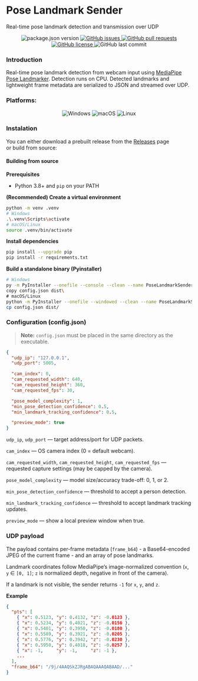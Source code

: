 # Pose Landmark Sender
Real-time pose landmark detection and transmission over UDP

<p align="center">
	<img alt="package.json version" src="https://img.shields.io/badge/version-v1.2-blue" />
	<a href="https://github.com/Skallski/PoseLandmarkSender/issues">
		<img alt="GitHub issues" src ="https://img.shields.io/github/issues/Skallski/PoseLandmarkSender" />
	</a>
	<a href="https://github.com/Skallu0711/PoseLandmarkSender/pulls">
		<img alt="GitHub pull requests" src ="https://img.shields.io/github/issues-pr/Skallski/PoseLandmarkSender" />
	</a>
	<a href="https://github.com/Skallu0711/PoseLandmarkSender/blob/master/LICENSE">
		<img alt="GitHub license" src ="https://img.shields.io/github/license/Skallski/PoseLandmarkSender" />
	</a>
	<img alt="GitHub last commit" src ="https://img.shields.io/github/last-commit/Skallski/PoseLandmarkSender" />
</p>

### Introduction
Real-time pose landmark detection from webcam input using [MediaPipe Pose Landmarker](https://ai.google.dev/edge/mediapipe/solutions/vision/pose_landmarker?hl=en).
Detection runs on CPU.
Detected landmarks and lightweight frame metadata are serialized to JSON and streamed over UDP.

### Platforms:
<p align="center">
	<img alt="Windows" src="https://img.shields.io/badge/Windows-Stable-28a745?style=for-the-badge&logo=windows&logoColor=white" />
	<img alt="macOS" src="https://img.shields.io/badge/macOS-In%20Progress-FFD700?style=for-the-badge&logo=apple&logoColor=white" />
	<img alt="Linux" src="https://img.shields.io/badge/Linux-Not%20Supported-CC0000?style=for-the-badge&logo=linux&logoColor=white" />
</p>

### Instalation
You can either download a prebuilt release from the [Releases](../../releases) page  
or build from source:

#### Building from source
**Prerequisites**
- Python 3.8+ and `pip` on your PATH

**(Recommended) Create a virtual environment**
```bash
python -m venv .venv
# Windows
.\.venv\Scripts\activate
# macOS/Linux
source .venv/bin/activate
```

**Install dependencies**
```bash
pip install --upgrade pip
pip install -r requirements.txt
```

**Build a standalone binary (Pyinstaller)**
```bash
# Windows
py -m PyInstaller --onefile --console --clean --name PoseLandmarkSender app.py
copy config.json dist\
# macOS/Linux
python -m PyInstaller --onefile --windowed --clean --name PoseLandmarkSender app.py
cp config.json dist/
```

### Configuration (config.json)
> **Note:** `config.json` must be placed in the same directory as the executable.
```json
{
  "udp_ip": "127.0.0.1",
  "udp_port": 5005,

  "cam_index": 0,
  "cam_requested_width": 640,
  "cam_requested_height": 360,
  "cam_requested_fps": 30,

  "pose_model_complexity": 1,
  "min_pose_detection_confidence": 0.5,
  "min_landmark_tracking_confidence": 0.5,

  "preview_mode": true
}
```
`udp_ip`, `udp_port` — target address/port for UDP packets.

`cam_index` — OS camera index (0 = default webcam).

`cam_requested_width`, `cam_requested_height`, `cam_requested_fps` — requested capture settings (may be capped by the camera).

`pose_model_complexity` — model size/accuracy trade-off: 0, 1, or 2.

`min_pose_detection_confidence` — threshold to accept a person detection.

`min_landmark_tracking_confidence` — threshold to accept landmark tracking updates.

`preview_mode` — show a local preview window when true.

### UDP payload
The payload contains per-frame metadata (`frame_b64`) - a Base64-encoded JPEG of the current frame - and an array of pose landmarks. 

Landmark coordinates follow MediaPipe’s image-normalized convention (`x`, `y` ∈ `[0, 1]`; `z` is normalized depth, negative in front of the camera).

If a landmark is not visible, the sender returns `-1` for `x`, `y`, and `z`.

**Example**
```json
{
  "pts": [
    { "x": 0.5123, "y": 0.4132, "z": -0.0123 },
    { "x": 0.5234, "y": 0.4021, "z": -0.0156 },
    { "x": 0.5401, "y": 0.3950, "z": -0.0180 },
    { "x": 0.5589, "y": 0.3921, "z": -0.0205 },
    { "x": 0.5776, "y": 0.3942, "z": -0.0230 },
    { "x": 0.5950, "y": 0.4018, "z": -0.0257 },
    { "x": -1,     "y": -1,     "z": -1 },
	...
  ],
  "frame_b64": "/9j/4AAQSkZJRgABAQAAAQABAAD/..."
}
```